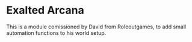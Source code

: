 # Exalted Arcana
This is a module comissioned by David from Roleoutgames, to add small automation functions to his world setup.
